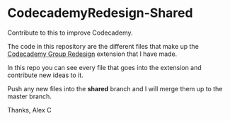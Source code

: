 CodecademyRedesign-Shared
======================

Contribute to this to improve Codecademy.

The code in this repository are the different  files that make up the [Codecademy Group Redesign](https://chrome.google.com/webstore/detail/codecademy-group-redesign/bladgjamjaiaffkojoadgeelkgfgkdkp) extension that I have made.

In this repo you can see every file that goes into the extension and contribute new ideas to it.

Push any new files into the **shared** branch and I will merge them up to the master branch.

Thanks,
Alex C
